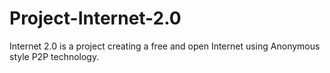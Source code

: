 Project-Internet-2.0
====================

Internet 2.0 is a project creating a free and open Internet using Anonymous style P2P technology.

